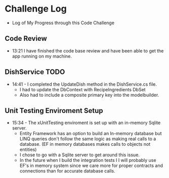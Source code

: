 # Challenge Log
- Log of My Progress through this Code Challenge

## Code Review
- 13:21 I have finished the code base review and have been able to get the app running on my machine.

## DishService TODO
- 14:41 - I completed the UpdateDish method in the DishService.cs file. 
    - I had to update the DbContext with RecipeIngredients DbSet
    - Also had to include a composite primary key into the modelbuilder.

## Unit Testing Enviroment Setup
- 15:34 - The xUnitTesting enviroment is set up with an in-memory Sqlite server.
    - Entity Framework has an option to build an In-memory database but LINQ queries don't follow the same logic as making real calls to a database. (EF in memory databases makes calls to objects not entities)
    - I chose to go with a Sqlite server to get around this issue.
    - In the future when I build the integration tests I I will probably use EF's in memory system since we care more for proper contracts and connections than for accurate database calls.